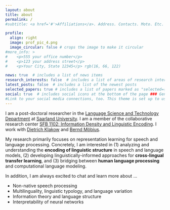 ```yaml
---
layout: about
title: about
permalink: /
#subtitle: <a href='#'>Affiliations</a>. Address. Contacts. Moto. Etc.

profile:
  align: right
  image: prof_pic_4.png
  image_circular: false # crops the image to make it circular
#more_info: >
#    <p>555 your office number</p>
#    <p>123 your address street</p>
#    <p>Your City, State 12345</p> rgb(16, 66, 122)

news: true  # includes a list of news items
research_interests: false  # includes a list of areas of research interests
latest_posts: false  # includes a list of the newest posts
selected_papers: true # includes a list of papers marked as "selected={true}"
social: true  # includes social icons at the bottom of the page ### Generic Research Interests &nbsp;
#Link to your social media connections, too. This theme is set up to use [Font Awesome icons](https://fontawesome.com/) and [Academicons](https://jpswalsh.github.io/academicons/), like the ones below. Add your Facebook, Twitter, LinkedIn, Google Scholar, or just disable all of them.
---
```

I am a post-doctoral researcher in the [Language Science and Technology Department](https://www.uni-saarland.de/en/department/lst.html) at [Saarland University](https://www.uni-saarland.de/en/home.html). I am a member of the collaborative research center [SFB 1102: Information Density and Linguistic Encoding](http://www.sfb1102.uni-saarland.de/). I work with [Dietrich Klakow](https://scholar.google.de/citations?user=_HtGYmoAAAAJ&amp;hl=en&amp;oi=ao) and [Bernd Möbius](https://www.coli.uni-saarland.de/~moebius/mywww/index.html).

My research primarily focuses on representation learning for speech and language processing. Concretely, I am interested in (1) analyzing and understanding the **encoding of linguistic structure** in speech and language models, (2) developing linguistically-informed approaches for **cross-lingual transfer learning**, and (3) bridging between **human language processing** and computational language modeling.

In addition, I am always excited to chat and learn more about ...
* Non-native speech processing
* Multilinguality, linguistic typology, and language variation
* Information theory and language structure
* Interpretability of neural networks

&nbsp;
